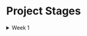 # Project Stages

<details>
<summary>Week 1</summary>

## Week 1 Project Outputs

* I created dbt models in [greenery/models/staging/postgres](https://github.com/NKeleher/course-dbt/tree/main/greenery/models/staging/postgres)
* All models were run and materialized as views on Snowflake.
* I set up a [products_snapshot](https://github.com/NKeleher/course-dbt/blob/main/greenery/snapshots/products.sql)
* Responses to the question prompts

    - _How many users do we have?_

    There are 130 unique users.

    ```sql
    SELECT
        COUNT(DISTINCT user_id)
    FROM DEV_DB.DBT_NIALLKELEHERGMAILCOM.STG_POSTGRES__USERS;
    ```

    - _On average, how many orders do we receive per hour?_

    On average, there were 7.52 orders per hour.

    ```sql
    WITH hourly_orders AS (
        SELECT
            DATE(created_at_utc) AS order_date,
            HOUR(created_at_utc) AS order_hour,
            COUNT(*) AS orders_per_hour
        FROM DEV_DB.DBT_NIALLKELEHERGMAILCOM.STG_POSTGRES__ORDERS
        GROUP BY 1,2
    )

    SELECT
        AVG(orders_per_hour)
    FROM hourly_orders;
    ```

    - _On average, how long does an order take from being placed to being delivered?_

    On average, orders are delivered in 93.4 hours (approximately 3 days and 21 hours) from the time when the order is created.

    ```sql
    SELECT
        AVG(TIMESTAMPDIFF('hour', created_at_utc, delivered_at_utc)) AS avg_hours_to_delivery
    FROM DEV_DB.DBT_NIALLKELEHERGMAILCOM.STG_POSTGRES__ORDERS
    WHERE order_status = 'delivered';
    ```

    - _How many users have only made one purchase? Two purchases? Three+ purchases?_
    > _Note: you should consider a purchase to be a single order. In other words, if a user places one order for 3 products, they are considered to have made 1 purchase._

    There are 25 users with one order. 28 users with two orders. And 71 users have 3 or more purchases.

    ```sql
    WITH user_order_count AS (
        SELECT
            DISTINCT users.user_id,
            COUNT(*)
                OVER (PARTITION BY users.user_id) AS orders_per_user
        FROM DEV_DB.DBT_NIALLKELEHERGMAILCOM.STG_POSTGRES__ORDERS AS orders
        LEFT JOIN DEV_DB.DBT_NIALLKELEHERGMAILCOM.STG_POSTGRES__USERS AS users
            ON orders.user_id = users.user_id
        ORDER BY orders_per_user DESC
    )

    SELECT
        orders_per_user,
        COUNT(*) AS user_count
    FROM user_order_count
    GROUP BY orders_per_user
    ORDER BY orders_per_user ASC;
    ```

    - _On average, how many unique sessions do we have per hour?_


    ```sql
    WITH hourly_sessions AS (
        SELECT
            DATE(created_at_utc) AS order_date,
            HOUR(created_at_utc) AS order_hour,
            COUNT(DISTINCT session_id) AS sessions_per_hour
        FROM DEV_DB.DBT_NIALLKELEHERGMAILCOM.STG_POSTGRES__EVENTS
        GROUP BY 1,2
    )

    SELECT AVG(sessions_per_hour) FROM hourly_sessions;
    ```
</details>
